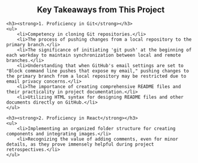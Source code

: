 <!DOCTYPE html>
<html>
<head>
    <title>Project Insights</title>
</head>
<body>
    <h2 style="text-align: center;"><strong>Key Takeaways from This Project</strong></h2>

    <h3><strong>1. Proficiency in Git</strong></h3>
    <ul>
        <li>Competency in cloning Git repositories.</li>
        <li>The process of pushing changes from a local repository to the primary branch.</li>
        <li>The significance of initiating 'git push' at the beginning of each workday to maintain synchronization between local and remote branches.</li>
        <li>Understanding that when GitHub's email settings are set to "Block command line pushes that expose my email," pushing changes to the primary branch from a local repository may be restricted due to email privacy concerns.</li>
        <li>The importance of creating comprehensive README files and their practicality in project documentation.</li>
        <li>Utilizing HTML syntax for designing README files and other documents directly on GitHub.</li>
    </ul>

    <h3><strong>2. Proficiency in React</strong></h3>
    <ul>
        <li>Implementing an organized folder structure for creating components and integrating images.</li>
        <li>Recognizing the value of adding comments, even for minor details, as they prove immensely helpful during project retrospectives.</li>
    </ul>
</body>
</html>